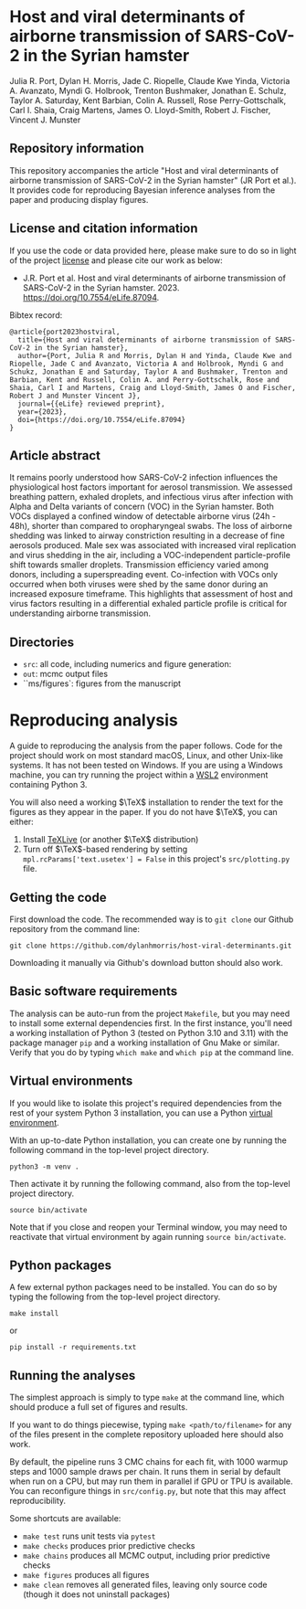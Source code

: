 # Host and viral determinants of airborne transmission of SARS-CoV-2 in the Syrian hamster

Julia R. Port, Dylan H. Morris, Jade C. Riopelle, Claude Kwe Yinda, Victoria A. Avanzato, Myndi G. Holbrook, Trenton Bushmaker, Jonathan E. Schulz, Taylor A. Saturday, Kent Barbian, Colin A. Russell, Rose Perry-Gottschalk, Carl I. Shaia, Craig Martens, James O. Lloyd-Smith, Robert J. Fischer, Vincent J. Munster

## Repository information
This repository accompanies the article "Host and viral determinants of airborne transmission of SARS-CoV-2 in the Syrian hamster" (JR Port et al.). It provides code for reproducing Bayesian inference analyses from the paper and producing display figures.


## License and citation information
If you use the code or data provided here, please make sure to do so in light of the project [license](LICENSE) and please cite our work as below:

- J.R. Port et al. Host and viral determinants of airborne transmission of SARS-CoV-2 in the Syrian hamster. 2023. https://doi.org/10.7554/eLife.87094.

Bibtex record:
```
@article{port2023hostviral,
  title={Host and viral determinants of airborne transmission of SARS-CoV-2 in the Syrian hamster},
  author={Port, Julia R and Morris, Dylan H and Yinda, Claude Kwe and Riopelle, Jade C and Avanzato, Victoria A and Holbrook, Myndi G and Schukz, Jonathan E and Saturday, Taylor A and Bushmaker, Trenton and Barbian, Kent and Russell, Colin A. and Perry-Gottschalk, Rose and Shaia, Carl I and Martens, Craig and Lloyd-Smith, James O and Fischer, Robert J and Munster Vincent J},
  journal={{eLife} reviewed preprint},
  year={2023},
  doi={https://doi.org/10.7554/eLife.87094}
}
```

## Article abstract 
It remains poorly understood how SARS-CoV-2 infection influences the physiological host factors important for aerosol transmission. We assessed breathing pattern, exhaled droplets, and infectious virus after infection with Alpha and Delta variants of concern (VOC) in the Syrian hamster. Both VOCs displayed a confined window of detectable airborne virus (24h - 48h), shorter than compared to oropharyngeal swabs. The loss of airborne shedding was linked to airway constriction resulting in a decrease of fine aerosols produced. Male sex was associated with increased viral replication and virus shedding in the air, including a VOC-independent particle-profile shift towards smaller droplets. Transmission efficiency varied among donors, including a superspreading event. Co-infection with VOCs only occurred when both viruses were shed by the same donor during an increased exposure timeframe. This highlights that assessment of host and virus factors resulting in a differential exhaled particle profile is critical for understanding airborne transmission.


## Directories
- ``src``: all code, including numerics and figure generation:
- ``out``: mcmc output files
- ``ms/figures`: figures from the manuscript

# Reproducing analysis

A guide to reproducing the analysis from the paper follows. Code for the project should work on most standard macOS, Linux, and other Unix-like systems. It has not been tested on Windows. If you are using a Windows machine, you can try running the project within a [WSL2](https://en.wikipedia.org/wiki/Windows_Subsystem_for_Linux) environment containing Python 3.

You will also need a working $\TeX$ installation to render the text for the figures as they appear in the paper. If you do not have $\TeX$, you can either:
1. Install [TeXLive](https://tug.org/texlive/) (or another $\TeX$ distribution)
2. Turn off $\TeX$-based rendering by setting ``mpl.rcParams['text.usetex'] = False`` in this project's `src/plotting.py` file.

## Getting the code
First download the code. The recommended way is to ``git clone`` our Github repository from the command line:

    git clone https://github.com/dylanhmorris/host-viral-determinants.git

Downloading it manually via Github's download button should also work.

## Basic software requirements

The analysis can be auto-run from the project `Makefile`, but you may need to install some external dependencies first. In the first instance, you'll need a working installation of Python 3 (tested on Python 3.10 and 3.11) with the package manager `pip` and a working installation of Gnu Make or similar. Verify that you do by typing `which make` and `which pip` at the command line. 

## Virtual environments
If you would like to isolate this project's required dependencies from the rest of your system Python 3 installation, you can use a Python [virtual environment](https://docs.python.org/3/library/venv.html). 

With an up-to-date Python installation, you can create one by running the following command in the top-level project directory.

```
python3 -m venv .
```

Then activate it by running the following command, also from the top-level project directory.
```
source bin/activate
```

Note that if you close and reopen your Terminal window, you may need to reactivate that virtual environment by again running `source bin/activate`.

## Python packages
A few external python packages need to be installed. You can do so by typing the following from the top-level project directory.

    make install
    
or 

    pip install -r requirements.txt

## Running the analyses

The simplest approach is simply to type ``make`` at the command line, which should produce a full set of figures and results.

If you want to do things piecewise, typing ``make <path/to/filename>`` for any of the files present in the complete repository uploaded here should also work.

By default, the pipeline runs 3  CMC chains for each fit, with 1000 warmup steps and 1000 sample draws per chain. It runs them in serial by default when run on a CPU, but may run them in parallel if GPU or TPU is available. You can reconfigure things in `src/config.py`, but note that this may affect reproducibility.

Some shortcuts are available:

- ``make test`` runs unit tests via `pytest`
- ``make checks`` produces prior predictive checks
- ``make chains`` produces all MCMC output, including prior predictive checks
- ``make figures`` produces all figures
- ``make clean`` removes all generated files, leaving only source code (though it does not uninstall packages)
